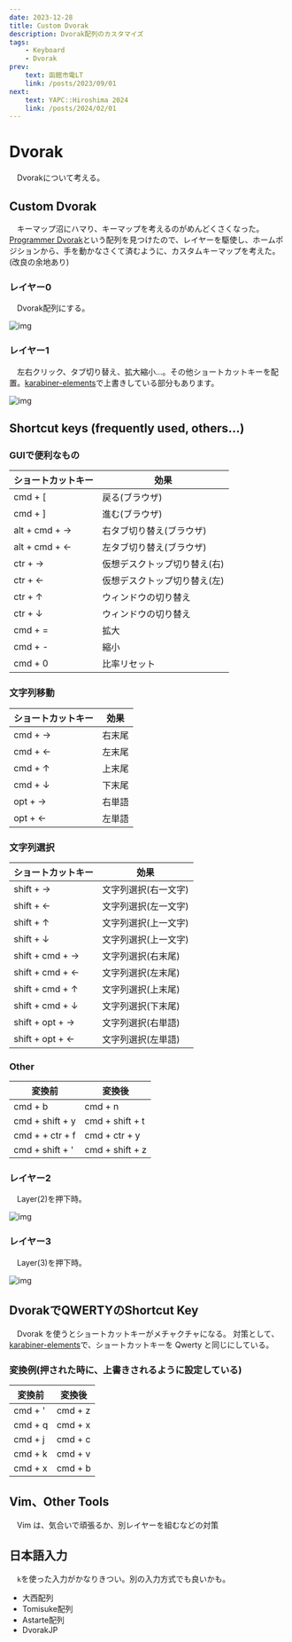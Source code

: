 ```yaml
---
date: 2023-12-28
title: Custom Dvorak
description: Dvorak配列のカスタマイズ
tags: 
    - Keyboard
    - Dvorak
prev: 
    text: 函館市電LT
    link: /posts/2023/09/01
next:
    text: YAPC::Hiroshima 2024
    link: /posts/2024/02/01
---
```


# Dvorak
&emsp;Dvorakについて考える。

## Custom Dvorak
&emsp;キーマップ沼にハマり、キーマップを考えるのがめんどくさくなった。[Programmer Dvorak](https://www.kaufmann.no/roland/dvorak/)という配列を見つけたので、レイヤーを駆使し、ホームポジションから、手を動かなさくて済むように、カスタムキーマップを考えた。(改良の余地あり)

### レイヤー0
&emsp;Dvorak配列にする。

![img](img/01.png)

### レイヤー1
&emsp;左右クリック、タブ切り替え、拡大縮小...。その他ショートカットキーを配置。[karabiner-elements](https://karabiner-elements.pqrs.org/)で上書きしている部分もあります。

![img](img/02.png)

## Shortcut keys (frequently used, others...)

### GUIで便利なもの
|ショートカットキー|効果|
|---|---|
|cmd + [|戻る(ブラウザ)|
|cmd + ]|進む(ブラウザ)|
|alt + cmd + →|右タブ切り替え(ブラウザ)|
|alt + cmd + ←|左タブ切り替え(ブラウザ)|
|ctr + →|仮想デスクトップ切り替え(右)|
|ctr + ←|仮想デスクトップ切り替え(左)|
|ctr + ↑|ウィンドウの切り替え|
|ctr + ↓|ウィンドウの切り替え|
|cmd + =|拡大|
|cmd + -|縮小|
|cmd + 0|比率リセット|

### 文字列移動
|ショートカットキー|効果|
|---|---|
|cmd + →|右末尾|
|cmd + ←|左末尾|
|cmd + ↑|上末尾|
|cmd + ↓|下末尾|
|opt + →|右単語|
|opt + ←|左単語|

### 文字列選択
|ショートカットキー|効果|
|---|---|
|shift + →|文字列選択(右一文字)|
|shift + ←|文字列選択(左一文字)|
|shift + ↑|文字列選択(上一文字)|
|shift + ↓|文字列選択(上一文字)|
|shift + cmd + →|文字列選択(右末尾)|
|shift + cmd + ←|文字列選択(左末尾)|
|shift + cmd + ↑|文字列選択(上末尾)|
|shift + cmd + ↓|文字列選択(下末尾)|
|shift + opt + →|文字列選択(右単語)|
|shift + opt + ←|文字列選択(左単語)|

### Other

|変換前|変換後|
|---|---|
|cmd + b|cmd + n|
|cmd + shift + y |cmd + shift + t|
|cmd + + ctr + f|cmd + ctr + y|
|cmd + shift + '|cmd + shift + z|

### レイヤー2
&emsp;Layer(2)を押下時。

![img](img/03.png)

### レイヤー3
&emsp;Layer(3)を押下時。

![img](img/04.png)

## DvorakでQWERTYのShortcut Key
&emsp;Dvorak を使うとショートカットキーがメチャクチャになる。
対策として、[karabiner-elements](https://karabiner-elements.pqrs.org/)で、ショートカットキーを Qwerty と同じにしている。

### 変換例(押された時に、上書きされるように設定している)

|変換前|変換後|
|---|---|
|cmd + '|cmd + z|
|cmd + q|cmd + x|
|cmd + j|cmd + c|
|cmd + k|cmd + v|
|cmd + x|cmd + b|

## Vim、Other Tools
&emsp;Vim は、気合いで頑張るか、別レイヤーを組むなどの対策

## 日本語入力
&emsp;`k`を使った入力がかなりきつい。別の入力方式でも良いかも。

- 大西配列
- Tomisuke配列
- Astarte配列
- DvorakJP